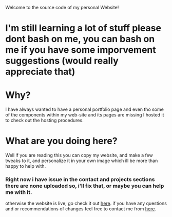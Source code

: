 Welcome to the source code of my personal Website!
# I'm still learning a lot of stuff please dont bash on me, you can bash on me if you have some imporvement suggestions (would really appreciate that)
# Why?
I have always wanted to have a personal portfolio page and even tho some of the components within my web-site and its pages are missing I hosted it to check out the hosting procedures.
# What are you doing here?
Well if you are reading this you can copy my website, and make a few tweaks to it, and personalize it in your own image which ill be more than happy to help with.
### Right now i have issue in the contact and projects sections there are none uploaded so, i'll fix that, or maybe you can help me with it.
otherwise the website is live;
go check it out <a href="https://vishudverma.github.io/personal_website/">here</a>.
if you have any questions and or recommendations of changes feel free to contact me from <a href="mailto:244vishudverma@gmail.com">here</a>.
